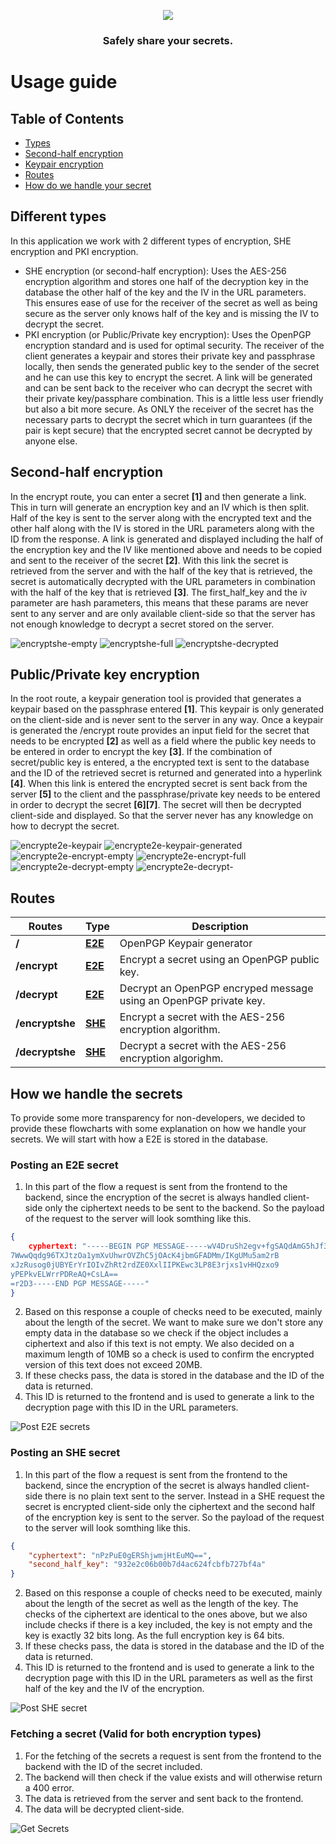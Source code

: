 <p align="center">
<img src="./app/src/assets/logo-white.png"/>
</p>
<h3 align="center">Safely share your secrets.</h3>

# Usage guide

## Table of Contents

- [Types](#different-types)
- [Second-half encryption](#second-half-encryption)
- [Keypair encryption](#publicprivate-key-encryption)
- [Routes](#routes)
- [How do we handle your secret](#how-we-handle-the-secrets)

## Different types

In this application we work with 2 different types of encryption, SHE encryption and PKI encryption.

- SHE encryption (or second-half encryption): Uses the AES-256 encryption algorithm and stores one half of the decryption key in the database the other half of the key and the IV in the URL parameters. This ensures ease of use for the receiver of the secret as well as being secure as the server only knows half of the key and is missing the IV to decrypt the secret.
- PKI encryption (or Public/Private key encryption): Uses the OpenPGP encryption standard and is used for optimal security. The receiver of the client generates a keypair and stores their private key and passphrase locally, then sends the generated public key to the sender of the secret and he can use this key to encrypt the secret. A link will be generated and can be sent back to the receiver who can decrypt the secret with their private key/passphare combination. This is a little less user friendly but also a bit more secure. As ONLY the receiver of the secret has the necessary parts to decrypt the secret which in turn guarantees (if the pair is kept secure) that the encrypted secret cannot be decrypted by anyone else.

## Second-half encryption

In the encrypt route, you can enter a secret **[1]** and then generate a link. This in turn will generate an encryption key and an IV which is then split. Half of the key is sent to the server along with the encrypted text and the other half along with the IV is stored in the URL parameters along with the ID from the response. A link is generated and displayed including the half of the encryption key and the IV like mentioned above and needs to be copied and sent to the receiver of the secret **[2]**. With this link the secret is retrieved from the server and with the half of the key that is retrieved, the secret is automatically decrypted with the URL parameters in combination with the half of the key that is retrieved **[3]**. The first_half_key and the iv parameter are hash parameters, this means that these params are never sent to any server and are only available client-side so that the server has not enough knowledge to decrypt a secret stored on the server.

![encryptshe-empty](screenshots/image-10.png)
![encryptshe-full](screenshots/image-2.png)
![encryptshe-decrypted](screenshots/image-3.png)

## Public/Private key encryption

In the root route, a keypair generation tool is provided that generates a keypair based on the passphrase entered **[1]**. This keypair is only generated on the client-side and is never sent to the server in any way. Once a keypair is generated the /encrypt route provides an input field for the secret that needs to be encrypted **[2]** as well as a field where the public key needs to be entered in order to encrypt the key **[3]**. If the combination of secret/public key is entered, a the encrypted text is sent to the database and the ID of the retrieved secret is returned and generated into a hyperlink **[4]**. When this link is entered the encrypted secret is sent back from the server **[5]** to the client and the passphrase/private key needs to be entered in order to decrypt the secret **[6][7]**. The secret will then be decrypted client-side and displayed. So that the server never has any knowledge on how to decrypt the secret.

![encrypte2e-keypair](screenshots/image-4.png)
![encrypte2e-keypair-generated](screenshots/image-5.png)
![encrypte2e-encrypt-empty](screenshots/image-6.png)
![encrypte2e-encrypt-full](screenshots/image-9.png)
![encrypte2e-decrypt-empty](screenshots/image-7.png)
![encrypte2e-decrypt-](screenshots/image-8.png)

## Routes

| Routes          | Type                                     | Description                                                       |
| --------------- | ---------------------------------------- | ----------------------------------------------------------------- |
| **/**           | [**E2E**](#publicprivate-key-encryption) | OpenPGP Keypair generator                                         |
| **/encrypt**    | [**E2E**](#publicprivate-key-encryption) | Encrypt a secret using an OpenPGP public key.                     |
| **/decrypt**    | [**E2E**](#publicprivate-key-encryption) | Decrypt an OpenPGP encryped message using an OpenPGP private key. |
| **/encryptshe** | [**SHE**](#second-half-encryption)       | Encrypt a secret with the AES-256 encryption algorithm.           |
| **/decryptshe** | [**SHE**](#second-half-encryption)       | Decrypt a secret with the AES-256 encryption algorighm.           |

## How we handle the secrets

To provide some more transparency for non-developers, we decided to provide these flowcharts with some explanation on how we handle your secrets. We will start with how a E2E is stored in the database.

### Posting an E2E secret

1. In this part of the flow a request is sent from the frontend to the backend, since the encryption of the secret is always handled client-side only the ciphertext needs to be sent to the backend. So the payload of the request to the server will look somthing like this.

```json
{
    cyphertext: "-----BEGIN PGP MESSAGE-----wV4DruSh2egv+fgSAQdAmG5hJf32xNijfbvU9EpjrGUA7pmjQ6uSfsQzQRC/
7WwwQqdg96TXJtzOa1ymXvUhwrOVZhC5jOAcK4jbmGFADMm/IKgUMu5am2rB
xJzRusog0jUBYErYrIOIvZhRt2rdZE0XxlIIPKEwc3LP8E3rjxs1vHHQzxo9
yPEPkvELWrrPDReAQ+CsLA==
=r2D3-----END PGP MESSAGE-----"
}
```

2. Based on this response a couple of checks need to be executed, mainly about the length of the secret. We want to make sure we don't store any empty data in the database so we check if the object includes a ciphertext and also if this text is not empty. We also decided on a maximum length of 10MB so a check is used to confirm the encrypted version of this text does not exceed 20MB.
3. If these checks pass, the data is stored in the database and the ID of the data is returned.
4. This ID is returned to the frontend and is used to generate a link to the decryption page with this ID in the URL parameters.

![Post E2E secrets](screenshots/image-13.png)

### Posting an SHE secret

1. In this part of the flow a request is sent from the frontend to the backend, since the encryption of the secret is always handled client-side there is no plain text sent to the server. Instead in a SHE request the secret is encrypted client-side only the ciphertext and the second half of the encryption key is sent to the server. So the payload of the request to the server will look somthing like this.

```json
{
	"cyphertext": "nPzPuE0gERShjwmjHtEuMQ==",
	"second_half_key": "932e2c06b00b7d4ac624fcbfb727bf4a"
}
```

2. Based on this response a couple of checks need to be executed, mainly about the length of the secret as well as the length of the key. The checks of the ciphertext are identical to the ones above, but we also include checks if there is a key included, the key is not empty and the key is exactly 32 bits long. As the full encryption key is 64 bits.
3. If these checks pass, the data is stored in the database and the ID of the data is returned.
4. This ID is returned to the frontend and is used to generate a link to the decryption page with this ID in the URL parameters as well as the first half of the key and the IV of the encryption.

![Post SHE secret](screenshots/image-11.png)

### Fetching a secret (Valid for both encryption types)

1. For the fetching of the secrets a request is sent from the frontend to the backend with the ID of the secret included.
2. The backend will then check if the value exists and will otherwise return a 400 error.
3. The data is retrieved from the server and sent back to the frontend.
4. The data will be decrypted client-side.

![Get Secrets](screenshots/image-12.png)
